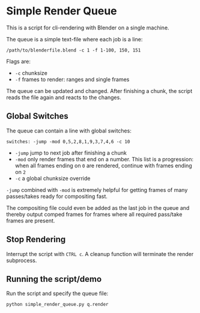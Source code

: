 # Simple Render Queue

This is a script for cli-rendering with Blender on a single machine.

The queue is a simple text-file where each job is a line:

`/path/to/blenderfile.blend -c 1 -f 1-100, 150, 151`

Flags are:

- `-c` chunksize
- `-f` frames to render: ranges and single frames

The queue can be updated and changed.
After finishing a chunk, the script reads the file again and reacts to the changes.

## Global Switches

The queue can contain a line with global switches:

`switches: -jump -mod 0,5,2,8,1,9,3,7,4,6 -c 10`

- `-jump` jump to next job after finishing a chunk
- `-mod` only render frames that end on a number. This list is a progression: when all frames ending on `0` are rendered, continue with
  frames ending on `2`
- `-c` a global chunksize override

`-jump` combined with `-mod` is extremely helpful for getting frames of many passes/takes ready for compositing fast.

The compositing file could even be added as the last job in the queue and thereby output comped frames
for frames where all required pass/take frames are present.

## Stop Rendering

Interrupt the script with `CTRL c`. A cleanup function will terminate the render subprocess.

## Running the script/demo

Run the script and specify the queue file:

```sh
python simple_render_queue.py q.render
```
